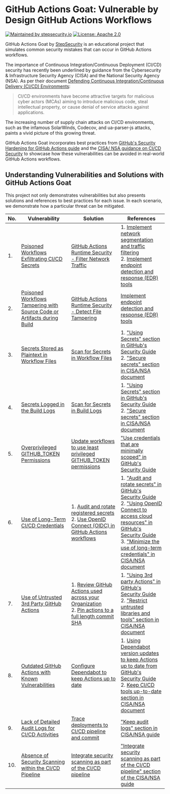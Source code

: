# GitHub Actions Goat: Vulnerable by Design GitHub Actions Workflows

[![Maintained by stepsecurity.io](https://img.shields.io/badge/maintained%20by-stepsecurity.io-blueviolet)](https://stepsecurity.io/?utm_source=github&utm_medium=organic_oss&utm_campaign=harden-runner)
[![License: Apache 2.0](https://img.shields.io/badge/License-Apache%202.0-blue.svg)](https://raw.githubusercontent.com/step-security/harden-runner/main/LICENSE)

GitHub Actions Goat by [StepSecurity](stepsecurity.io) is an educational project that simulates common security mistakes that can occur in GitHub Actions workflows.

The importance of Continuous Integration/Continuous Deployment (CI/CD) security has recently been underlined by guidance from the Cybersecurity & Infrastructure Security Agency (CISA) and the National Security Agency (NSA). As per their document [Defending Continuous Integration/Continuous Delivery (CI/CD) Environments](https://media.defense.gov/2023/Jun/28/2003249466/-1/-1/0/CSI_DEFENDING_CI_CD_ENVIRONMENTS.PDF):

> CI/CD environments have become attractive targets for malicious cyber actors (MCAs) aiming to introduce malicious code, steal intellectual property, or cause denial of service attacks against applications.

The increasing number of supply chain attacks on CI/CD environments, such as the infamous SolarWinds, Codecov, and ua-parser-js attacks, paints a vivid picture of this growing threat.

GitHub Actions Goat incorporates best practices from [GitHub's Security Hardening for GitHub Actions guide](https://docs.github.com/en/actions/security-guides/security-hardening-for-github-actions) and the [CISA/ NSA guidance on CI/CD Security](https://media.defense.gov/2023/Jun/28/2003249466/-1/-1/0/CSI_DEFENDING_CI_CD_ENVIRONMENTS.PDF) to showcase how these vulnerabilities can be avoided in real-world GitHub Actions workflows.

## Understanding Vulnerabilities and Solutions with GitHub Actions Goat

This project not only demonstrates vulnerabilities but also presents solutions and references to best practices for each issue. In each scenario, we demonstrate how a particular threat can be mitigated.

| No. | Vulnerability                                                                                           | Solution                                                                                                          | References                                                                                                                                                                                                                                                                                                                                                                                                                                                                                                                                                                  |
| --- | ------------------------------------------------------------------------------------------------------- | ----------------------------------------------------------------------------------------------------------------- | --------------------------------------------------------------------------------------------------------------------------------------------------------------------------------------------------------------------------------------------------------------------------------------------------------------------------------------------------------------------------------------------------------------------------------------------------------------------------------------------------------------------------------------------------------------------------- |
| 1.  | [Poisoned Workflows Exfiltrating CI/CD Secrets](docs/ExfiltratingCICDSecrets.md)                        | [GitHub Actions Runtime Security - Filter Network Traffic](docs/RestrictOutboundTraffic.md)                       | 1. [Implement network segmentation and traffic filtering](https://media.defense.gov/2023/Jun/28/2003249466/-1/-1/0/CSI_DEFENDING_CI_CD_ENVIRONMENTS.PDF)<br/>2. [Implement endpoint detection and response (EDR) tools](https://media.defense.gov/2023/Jun/28/2003249466/-1/-1/0/CSI_DEFENDING_CI_CD_ENVIRONMENTS.PDF)                                                                                                                                                                                                                                                      |
| 2.  | [Poisoned Workflows Tampering with Source Code or Artifacts during Build](docs/TamperingDuringBuild.md) | [GitHub Actions Runtime Security - Detect File Tampering](docs/MonitorSourceCode.md)                              | [Implement endpoint detection and response (EDR) tools](https://media.defense.gov/2023/Jun/28/2003249466/-1/-1/0/CSI_DEFENDING_CI_CD_ENVIRONMENTS.PDF)                                                                                                                                                                                                                                                                                                                                                                                                                      |
| 3.  | [Secrets Stored as Plaintext in Workflow Files](#)                                                      | [Scan for Secrets in Workflow Files](#)                                                                           | 1. ["Using Secrets" section in GitHub's Security Guide](https://docs.github.com/en/actions/security-guides/security-hardening-for-github-actions#using-secrets) <br/>2. ["Secure secrets" section in CISA/NSA document](https://media.defense.gov/2023/Jun/28/2003249466/-1/-1/0/CSI_DEFENDING_CI_CD_ENVIRONMENTS.PDF)                                                                                                                                                                                                                                                      |
| 4.  | [Secrets Logged in the Build Logs](#)                                                                   | [Scan for Secrets in Build Logs](#)                                                                               | 1. ["Using Secrets" section in GitHub's Security Guide](https://docs.github.com/en/actions/security-guides/security-hardening-for-github-actions#using-secrets) <br/>2. ["Secure secrets" section in CISA/NSA document](https://media.defense.gov/2023/Jun/28/2003249466/-1/-1/0/CSI_DEFENDING_CI_CD_ENVIRONMENTS.PDF)                                                                                                                                                                                                                                                      |
| 5.  | [Overprivileged GITHUB_TOKEN Permissions](#)                                                            | [Update workflows to use least privileged GITHUB_TOKEN permissions](#)                                            | ["Use credentials that are minimally scoped" in GitHub's Security Guide](https://docs.github.com/en/actions/security-guides/security-hardening-for-github-actions#using-secrets)                                                                                                                                                                                                                                                                                                                                                                                            |
| 6.  | [Use of Long-Term CI/CD Credentials](#)                                                                 | 1. [Audit and rotate registered secrets](#) <br/> 2. [Use OpenID Connect (OIDC) in GitHub Actions workflows](#)   | 1. ["Audit and rotate secrets" in GitHub's Security Guide](https://docs.github.com/en/actions/security-guides/security-hardening-for-github-actions#using-secrets) <br/>2. ["Using OpenID Connect to access cloud resources" in GitHub's Security Guide](https://docs.github.com/en/actions/security-guides/security-hardening-for-github-actions#using-openid-connect-to-access-cloud-resources) <br/>3. ["Minimize the use of long-term credentials" in CISA/NSA document](https://media.defense.gov/2023/Jun/28/2003249466/-1/-1/0/CSI_DEFENDING_CI_CD_ENVIRONMENTS.PDF) |
| 7.  | [Use of Untrusted 3rd Party GitHub Actions](#)                                                          | 1. [Review GitHub Actions used across your Organization](#) <br/> 2. [Pin actions to a full length commit SHA](#) | 1. ["Using 3rd party Actions" in GitHub's Security Guide](https://docs.github.com/en/actions/security-guides/security-hardening-for-github-actions#using-third-party-actions) <br/>2. ["Restrict untrusted libraries and tools" section in CISA/NSA document](https://media.defense.gov/2023/Jun/28/2003249466/-1/-1/0/CSI_DEFENDING_CI_CD_ENVIRONMENTS.PDF)                                                                                                                                                                                                                |
| 8.  | [Outdated GitHub Actions with Known Vulnerabilities](#)                                                 | [Configure Dependabot to keep Actions up to date](#)                                                              | 1. [Using Dependabot version updates to keep Actions up to date from GitHub's Security Guide](https://docs.github.com/en/actions/security-guides/security-hardening-for-github-actions#using-dependabot-version-updates-to-keep-actions-up-to-date) <br/>2. [Keep CI/CD tools up-to-date section in CISA/NSA document](https://media.defense.gov/2023/Jun/28/2003249466/-1/-1/0/CSI_DEFENDING_CI_CD_ENVIRONMENTS.PDF)                                                                                                                                                       |
| 9.  | [Lack of Detailed Audit Logs for CI/CD Activities](#)                                                   | [Trace deployments to CI/CD pipeline and commit](#)                                                               | ["Keep audit logs" section in CISA/NSA guide](https://media.defense.gov/2023/Jun/28/2003249466/-1/-1/0/CSI_DEFENDING_CI_CD_ENVIRONMENTS.PDF)                                                                                                                                                                                                                                                                                                                                                                                                                                |
| 10. | [Absence of Security Scanning within the CI/CD Pipeline](#)                                             | [Integrate security scanning as part of the CI/CD pipeline](#)                                                    | ["Integrate security scanning as part of the CI/CD pipeline" section of the CISA/NSA guide](https://media.defense.gov/2023/Jun/28/2003249466/-1/-1/0/CSI_DEFENDING_CI_CD_ENVIRONMENTS.PDF)                                                                                                                                                                                                                                                                                                                                                                                  |
